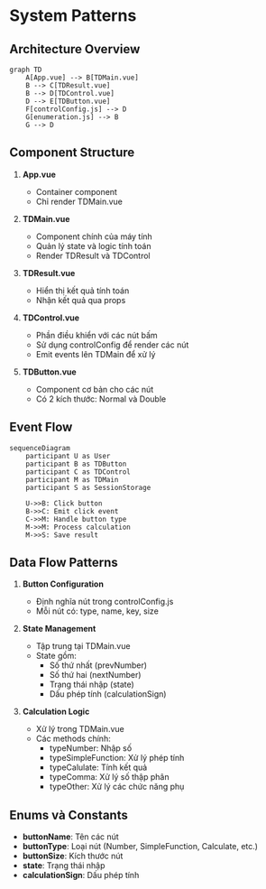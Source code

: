 # System Patterns

## Architecture Overview
```mermaid
graph TD
    A[App.vue] --> B[TDMain.vue]
    B --> C[TDResult.vue]
    B --> D[TDControl.vue]
    D --> E[TDButton.vue]
    F[controlConfig.js] --> D
    G[enumeration.js] --> B
    G --> D
```

## Component Structure
1. **App.vue**
   - Container component
   - Chỉ render TDMain.vue

2. **TDMain.vue**
   - Component chính của máy tính
   - Quản lý state và logic tính toán
   - Render TDResult và TDControl

3. **TDResult.vue**
   - Hiển thị kết quả tính toán
   - Nhận kết quả qua props

4. **TDControl.vue**
   - Phần điều khiển với các nút bấm
   - Sử dụng controlConfig để render các nút
   - Emit events lên TDMain để xử lý

5. **TDButton.vue**
   - Component cơ bản cho các nút
   - Có 2 kích thước: Normal và Double

## Event Flow
```mermaid
sequenceDiagram
    participant U as User
    participant B as TDButton
    participant C as TDControl
    participant M as TDMain
    participant S as SessionStorage

    U->>B: Click button
    B->>C: Emit click event
    C->>M: Handle button type
    M->>M: Process calculation
    M->>S: Save result
```

## Data Flow Patterns
1. **Button Configuration**
   - Định nghĩa nút trong controlConfig.js
   - Mỗi nút có: type, name, key, size

2. **State Management**
   - Tập trung tại TDMain.vue
   - State gồm:
     * Số thứ nhất (prevNumber)
     * Số thứ hai (nextNumber)
     * Trạng thái nhập (state)
     * Dấu phép tính (calculationSign)

3. **Calculation Logic**
   - Xử lý trong TDMain.vue
   - Các methods chính:
     * typeNumber: Nhập số
     * typeSimpleFunction: Xử lý phép tính
     * typeCalulate: Tính kết quả
     * typeComma: Xử lý số thập phân
     * typeOther: Xử lý các chức năng phụ

## Enums và Constants
- **buttonName**: Tên các nút
- **buttonType**: Loại nút (Number, SimpleFunction, Calculate, etc.)
- **buttonSize**: Kích thước nút
- **state**: Trạng thái nhập
- **calculationSign**: Dấu phép tính
